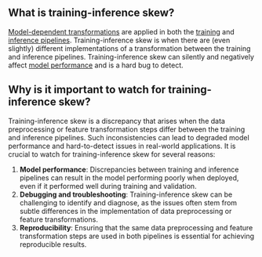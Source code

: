 **What is training-inference skew?**
------------------------------------

[Model-dependent transformations](https://www.hopsworks.ai/dictionary/model-dependent-transformations) are applied in both the [training](https://www.hopsworks.ai/dictionary/training-pipeline) and [inference pipelines](https://www.hopsworks.ai/dictionary/inference-pipeline). Training-inference skew is when there are (even slightly) different implementations of a transformation between the training and inference pipelines. Training-inference skew can silently and negatively affect [model performance](http://www.hopsworks.ai/dictionary/model-performance) and is a hard bug to detect.

**Why is it important to watch for training-inference skew?**
-------------------------------------------------------------

Training-inference skew is a discrepancy that arises when the data preprocessing or feature transformation steps differ between the training and inference pipelines. Such inconsistencies can lead to degraded model performance and hard-to-detect issues in real-world applications. It is crucial to watch for training-inference skew for several reasons:

1. **Model performance**: Discrepancies between training and inference pipelines can result in the model performing poorly when deployed, even if it performed well during training and validation.
2. **Debugging and troubleshooting**: Training-inference skew can be challenging to identify and diagnose, as the issues often stem from subtle differences in the implementation of data preprocessing or feature transformations.
3. **Reproducibility**: Ensuring that the same data preprocessing and feature transformation steps are used in both pipelines is essential for achieving reproducible results.

